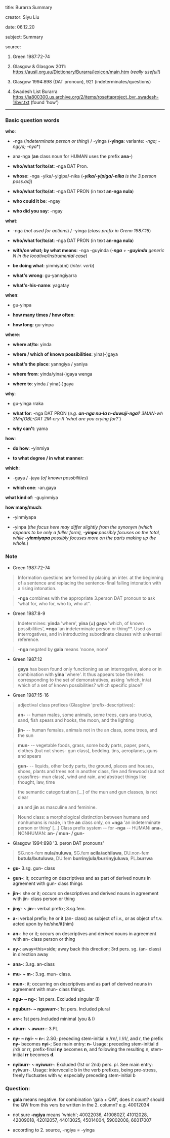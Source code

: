 
title: Burarra Summary

creator: Siyu Liu

date: 06.12.20

subject: Summary

source: 

1. Green 1987:72-74

2. Glasgow & Glasgow 2011: https://ausil.org.au/Dictionary/Burarra/lexicon/main.htm (*really useful!*)

3. Glasgow 1994:898 (DAT pronoun), 921 (indeterminates/questions) 

4. Swadesh List Burarra https://ia800300.us.archive.org/2/items/rosettaproject_bvr_swadesh-1/bvr.txt (found 'how')

----

### Basic question words

**who**: 

 - -nga (*indeterminate person or thing*) / -yinga (**-yinga**: variante: **-nga*; -ngiya; -nya**)
 
 - ana-nga (**an** class noun for HUMAN uses the prefix **ana-**)
  
 - **who/what for/to/at**: -nga DAT Pron.
 
 - **whose**: -nga -yika/-yigipa/-nika (***-yika/-yipiga/-nika** is the 3.person poss.adj*)
 
 - **who/what for/to/at**: -nga DAT PRON (in text **an-nga nula**)
 
 - **who could it be**: -ngay
 
 - **who did you say**: -ngay
 
**what**: 

 - -nga (*not used for actions*) / -yinga (*class prefix in Grenn 1987:16*)
   
 - **who/what for/to/at**: -nga DAT PRON (in text **an-nga nula**)

 - **with/on what; by what means**: -nga -guyinda (***-nga** + **-guyinda** generic N in the locative/instrumental case*)
 
 - **be doing what**: yinmiya(ni) (*inter. verb*)
 
 - **what's wrong**: gu-yanngiyarra
 
 - **what's-his-name**: yagatay
 
**when**: 

 - gu-yinpa
 
 - **how many times / how often**:	
 
 - **how long**: 	gu-yinpa
 
**where**: 

 - **where at/to**: yinda
 
 - **where / which of known possibilities**: yina(-)gaya 
 
 - **what's the place**: yanngiya / yaniya
  
 - **where from**: yinda/yina(-)gaya wenga
 
 - **where to**: yinda / yina(-)gaya 
 
**why**: 

 - gu-yinga rraka
 
 - **what for**: -nga DAT PRON (*e.g. **an-nga nu-la n-duwuji-nga?** 3MAN-wh 3MnfOBL-DAT 2M-cry-R 'what are you crying for?'*)
 
 - **why can't**: yama

**how**: 

 - **do how**: -yinmiya
 
 - **to what degree / in what manner**: 
  
**which**: 

 - -gaya / -jaya (*of known possbilities*)
 
 - **which one**: -an.gaya
  
**what kind of**: -guyinmiya

**how many/much**: 
 
 - -yinmiyapa
 
 - -yinpa (*the focus here may differ slightly from the synonym (which appears to be only a fuller form), **-yinpa** possibly focuses on the total, while **-yinmiyapa** possibly focuses more on the parts making up the whole.*)


### Note

- Green 1987:72-74

> Information questions are formed by placing an inter. at the beginning of a sentence and replacing the sentence-final falling intonation with a rising intonation.

> **-nga** combines with the appropriate 3.person DAT pronoun to ask 'what for, who for, who to, who at''.

- Green 1987:8-9

> Indetermines: **yinda** 'where', **yina (=) gaya** 'which, of known possibilities', **=nga** 'an indeterminate person or thing**. Used as interrogatives, and in introducting subordinate clauses with universal reference.

> **-nga** negated by **gala** means 'noone, none'

- Green 1987:12

> **gaya** has been found only functioning as an interrogative, alone or in combination with **yina** 'where'. It thus appears tobe the inter. corresponding to the set of demonstratives, asking 'which, in/at which of a set of known possibilities? which specific place?'

- Green 1987:15-16

> adjectival class prefixes (Glasglow 'prefix-descriptives): 
> 
> **an-** -- human males, some animals, some trees, cars ans trucks, sand, fish spears and hooks, the moon, and the lighting

> **jin-** -- human females, animals not in the an class, some trees, and the sun

> **mun-** -- vegetable foods, grass, some body parts, paper, pens, clothes (but not shoes- gun class), bedding. tins, aeroplanes, guns and spears

> **gun-** -- liquids, other body parts, the ground, places and houses, shoes, plants and trees not in another class, fire and firewood (but not grassfires- mun class), wind and rain, and abstract things like thought, law, time

> the semantic categorization [...] of the mun and gun classes, is not clear

> **an** and **jin** as masculine and feminine.

> Nound class: a morphological distinction between humans and nonhumans is made, in the **an** class only, on **=nga** 'an indeterminate person or thing' [...] Class prefix system -- for **-nga** -- HUMAN: **ana-**, NONHUMAN: **an- / mun- / gun-**

- Glasgow 1994:898 '3. peron DAT pronouns'

> SG.non-fem **nula/nuluwa**, SG.fem **acila/achilawa**, DU.non-fem **butula/butuluwa**, DU.fem **burrinyjula/burrinyjuluwa**, PL.**burrwa**

- **gu-** 3.sg. gun- class

- **gun-**:  it; occurring on descriptives and as part of derived nouns in agreement with gun- class things

- **jin-**: she or it; occurs on descriptives and derived nouns in agreement with jin- class person or thing

- **jiny- ~ jin-**: verbal prefix;  3.sg.fem.

- **a-**: verbal prefix; he or it (an- class) as subject of i.v., or as object of t.v. acted upon by he/she/it{him}

- **an-**: he or it; occurs on descriptives and derived nouns in agreement with an- class person or thing

- **ay-**: away=this=side; away back this direction; 3rd pers. sg. (an- class) in direction away

- **ana-**: 3.sg. an-class

- **mu- ~ m-**: 3.sg. mun- class.

- **mun-**: it; occurring on descriptives and as part of derived nouns in agreement with mun- class things.

- **ngu- ~ ng-**: 1st pers. Excluded singular (I)

- **nguburr- ~ nguwurr-**: 1st pers. Included plural

- **arr-**: 1st pers.Included minimal (you & I)

- **aburr- ~ awurr-**: 3.PL

- **ny- ~ nyi- ~ n-**: 2.SG; preceding stem-initial n /rn/, l /rl/, and r, the prefix **ny-** becomes **nyi-**; See main entry: **n-** Usage: preceding stem-initial d /rd/ or rr, prefix-final **ny** becomes **n**, and following the resulting n, stem-initial **rr** becomes **d**.

- **nyiburr- ~ nyiwurr-**:  Excluded (1st or 2nd) pers. pl. See main entry: nyiwurr-. Usage: intervocalic b in the verb prefixes, being pre-stress, freely fluctuates with w, especially preceding stem-initial b 





### Question:

- **gala** means negative. for combination 'gala + QW', does it count? should the QW from this vers be written in the 2. column? e.g. 40012034

- not sure **-ngiya** means 'which'; 40022036, 41008027, 41012028, 42009018, 42012057, 44013025, 45014004, 59002006, 66017007

 - according to 2. source, -ngiya = -yinga

